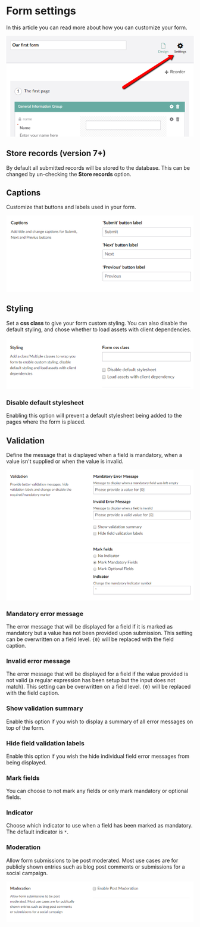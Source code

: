 # Form settings

In this article you can read more about how you can customize your form.

![Form settings dialog](images/FormSettings.png)

## Store records (version 7+)

By default all submitted records will be stored to the database. This can be changed by un-checking the **Store records** option.

## Captions

Customize that buttons and labels used in your form.

![Form settings stylesheet](images/FormSettingsCaptions.png)

## Styling

Set a **css class** to give your form custom styling. You can also disable the default styling, and chose whether to load assets with client dependencies.

![Form settings stylesheet](images/FormSettingsStyling.png)

### Disable default stylesheet

Enabling this option will prevent a default stylesheet being added to the pages where the form is placed.

## Validation

Define the message that is displayed when a field is mandatory, when a value isn't supplied or when the value is invalid.

![Form settings validation](images/FormSettingsValidation.png)

### Mandatory error message

The error message that will be displayed for a field if it is marked as mandatory but a value has not been provided upon submission. This setting can be overwritten on a field level. `{0}` will be replaced with the field caption.

### Invalid error message

The error message that will be displayed for a field if the value provided is not valid (a regular expression has been setup but the input does not match). This setting can be overwritten on a field level. `{0}` will be replaced with the field caption.

### Show validation summary

Enable this option if you wish to display a summary of all error messages on top of the form.

### Hide field validation labels

Enable this option if you wish the hide individual field error messages from being displayed.

### Mark fields

You can choose to not mark any fields or only mark mandatory or optional fields.

### Indicator

Choose which indicator to use when a field has been marked as mandatory. The default indicator is `*`.

### Moderation

Allow form submissions to be post moderated. Most use cases are for publicly shown entries such as blog post comments or submissions for a social campaign.

![Form settings validation](images/FormSettingsModeration.png)

